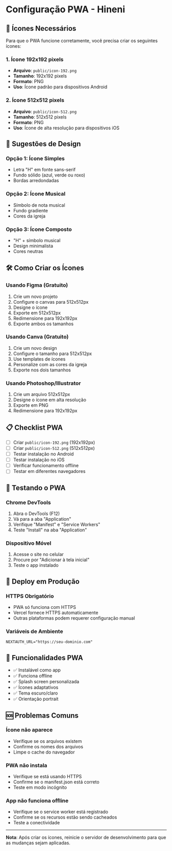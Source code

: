 # Configuração PWA - Hineni

## 📱 Ícones Necessários

Para que o PWA funcione corretamente, você precisa criar os seguintes ícones:

### 1. Ícone 192x192 pixels

- **Arquivo**: `public/icon-192.png`
- **Tamanho**: 192x192 pixels
- **Formato**: PNG
- **Uso**: Ícone padrão para dispositivos Android

### 2. Ícone 512x512 pixels

- **Arquivo**: `public/icon-512.png`
- **Tamanho**: 512x512 pixels
- **Formato**: PNG
- **Uso**: Ícone de alta resolução para dispositivos iOS

## 🎨 Sugestões de Design

### Opção 1: Ícone Simples

- Letra "H" em fonte sans-serif
- Fundo sólido (azul, verde ou roxo)
- Bordas arredondadas

### Opção 2: Ícone Musical

- Símbolo de nota musical
- Fundo gradiente
- Cores da igreja

### Opção 3: Ícone Composto

- "H" + símbolo musical
- Design minimalista
- Cores neutras

## 🛠️ Como Criar os Ícones

### Usando Figma (Gratuito)

1. Crie um novo projeto
2. Configure o canvas para 512x512px
3. Designe o ícone
4. Exporte em 512x512px
5. Redimensione para 192x192px
6. Exporte ambos os tamanhos

### Usando Canva (Gratuito)

1. Crie um novo design
2. Configure o tamanho para 512x512px
3. Use templates de ícones
4. Personalize com as cores da igreja
5. Exporte nos dois tamanhos

### Usando Photoshop/Illustrator

1. Crie um arquivo 512x512px
2. Designe o ícone em alta resolução
3. Exporte em PNG
4. Redimensione para 192x192px

## 📋 Checklist PWA

- [ ] Criar `public/icon-192.png` (192x192px)
- [ ] Criar `public/icon-512.png` (512x512px)
- [ ] Testar instalação no Android
- [ ] Testar instalação no iOS
- [ ] Verificar funcionamento offline
- [ ] Testar em diferentes navegadores

## 🔧 Testando o PWA

### Chrome DevTools

1. Abra o DevTools (F12)
2. Vá para a aba "Application"
3. Verifique "Manifest" e "Service Workers"
4. Teste "Install" na aba "Application"

### Dispositivo Móvel

1. Acesse o site no celular
2. Procure por "Adicionar à tela inicial"
3. Teste o app instalado

## 🚀 Deploy em Produção

### HTTPS Obrigatório

- PWA só funciona com HTTPS
- Vercel fornece HTTPS automaticamente
- Outras plataformas podem requerer configuração manual

### Variáveis de Ambiente

```env
NEXTAUTH_URL="https://seu-dominio.com"
```

## 📱 Funcionalidades PWA

- ✅ Instalável como app
- ✅ Funciona offline
- ✅ Splash screen personalizada
- ✅ Ícones adaptativos
- ✅ Tema escuro/claro
- ✅ Orientação portrait

## 🆘 Problemas Comuns

### Ícone não aparece

- Verifique se os arquivos existem
- Confirme os nomes dos arquivos
- Limpe o cache do navegador

### PWA não instala

- Verifique se está usando HTTPS
- Confirme se o manifest.json está correto
- Teste em modo incógnito

### App não funciona offline

- Verifique se o service worker está registrado
- Confirme se os recursos estão sendo cacheados
- Teste a conectividade

---

**Nota**: Após criar os ícones, reinicie o servidor de desenvolvimento para que as mudanças sejam aplicadas.
